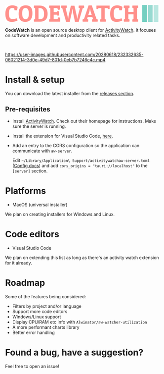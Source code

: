 <img src="./static/logo.png" width="500">
</br>

**CodeWatch** is an open source desktop client for [ActivityWatch](https://activitywatch.net). It focuses on software development and productivity related tasks.

</br>

https://user-images.githubusercontent.com/20280618/232332635-06021214-3d0e-49d7-801d-0eb7b7246c4c.mp4

# Install & setup

You can download the latest installer from the [releases section](https://github.com/jca41/codewatch/releases).

## Pre-requisites

- Install <a href={AW_URL}>ActivityWatch</a>. Check out their homepage for instructions. Make sure the server is running.
- Install the extension for Visual Studio Code, <a
  		href="https://marketplace.visualstudio.com/items?itemName=activitywatch.aw-watcher-vscode">here</a>.
- Add an entry to the CORS configuration so the application can communicate with `aw-server`.

  Edit `~/Library/Application\ Support/activitywatchaw-server.toml` (<a href="https://docs.activitywatch.net/en/latest/directories.html#config-directory">Config docs</a>) and add `cors_origins = "tauri://localhost"` to the `[server]` section.

# Platforms

- MacOS (universal installer)

We plan on creating installers for Windows and Linux.

# Code editors

- Visual Studio Code

We plan on extending this list as long as there's an activity watch extension for it already.

# Roadmap

Some of the features being considered:

- Filters by project and/or language
- Support more code editors
- Windows/Linux support
- Display CPU/RAM etc info with `Alwinator/aw-watcher-utilization`
- A more performant charts library
- Better error handling

# Found a bug, have a suggestion?

Feel free to open an issue!
